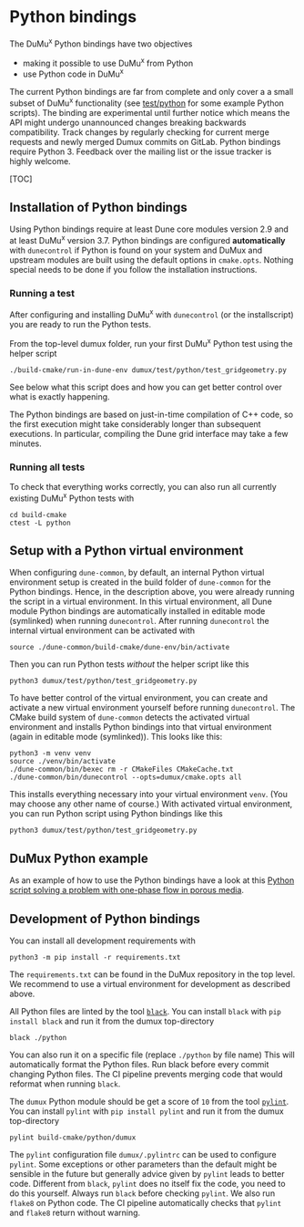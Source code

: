 # Python bindings

The DuMu<sup>x</sup> Python bindings have two objectives
* making it possible to use DuMu<sup>x</sup> from Python
* use Python code in DuMu<sup>x</sup>

The current Python bindings are far from complete and only cover a
a small subset of DuMu<sup>x</sup> functionality
(see [test/python](https://git.iws.uni-stuttgart.de/dumux-repositories/dumux/-/tree/master/test/python)
for some example Python scripts).
The binding are experimental until further notice which means
the API might undergo unannounced changes breaking backwards
compatibility. Track changes by regularly checking for current merge requests
and newly merged Dumux commits on GitLab. Python bindings require Python 3.
Feedback over the mailing list or the issue tracker is highly welcome.

[TOC]

## Installation of Python bindings

Using Python bindings require at least Dune core modules version 2.9
and at least DuMu<sup>x</sup> version 3.7. Python bindings are
configured **automatically** with `dunecontrol` if Python is found on your system
and DuMux and upstream modules are built using the default options in `cmake.opts`.
Nothing special needs to be done if you follow the installation instructions.

### Running a test

After configuring and installing DuMu<sup>x</sup> with `dunecontrol`
(or the installscript) you are ready to run the Python tests.

From the top-level dumux folder,
run your first DuMu<sup>x</sup> Python test using the helper script

```
./build-cmake/run-in-dune-env dumux/test/python/test_gridgeometry.py
```

See below what this script does and how you can get better control over
what is exactly happening.

The Python bindings are based on just-in-time compilation of C++ code,
so the first execution might take considerably longer than subsequent executions.
In particular, compiling the Dune grid interface may take a few minutes.

### Running all tests

To check that everything works correctly, you can
also run all currently existing DuMu<sup>x</sup> Python tests with
```
cd build-cmake
ctest -L python
```

## Setup with a Python virtual environment

When configuring `dune-common`, by default, an internal Python virtual environment setup is created
in the build folder of `dune-common` for the Python bindings. Hence, in the description above,
you were already running the script in a virtual environment. In this virtual environment,
all Dune module Python bindings are automatically installed
in editable mode (symlinked) when running `dunecontrol`.
After running `dunecontrol` the internal virtual environment can be
activated with

```
source ./dune-common/build-cmake/dune-env/bin/activate
```

Then you can run Python tests *without* the helper script like this

```
python3 dumux/test/python/test_gridgeometry.py
```

To have better control of the virtual environment, you can create and
activate a new virtual environment yourself before running `dunecontrol`.
The CMake build system of `dune-common` detects the activated virtual environment
and installs Python bindings into that virtual environment (again in editable mode (symlinked)).
This looks like this:

```
python3 -m venv venv
source ./venv/bin/activate
./dune-common/bin/bexec rm -r CMakeFiles CMakeCache.txt
./dune-common/bin/dunecontrol --opts=dumux/cmake.opts all
```

This installs everything necessary into your virtual environment `venv`.
(You may choose any other name of course.) With activated virtual
environment, you can run Python script using Python bindings like this

```
python3 dumux/test/python/test_gridgeometry.py
```

## DuMux Python example

As an example of how to use the Python bindings have a look at this
[Python script solving a problem with one-phase flow in porous media](https://git.iws.uni-stuttgart.de/dumux-repositories/dumux/-/tree/master/test/python/test_1p.py).

<!--DOXYGEN_ONLY @include test_1p.py-->


##  Development of Python bindings

You can install all development requirements with

```
python3 -m pip install -r requirements.txt
```

The `requirements.txt` can be found in the DuMux repository in the top level.
We recommend to use a virtual environment for development as described above.

All Python files are linted by the tool [`black`](https://pypi.org/project/black/).
You can install `black` with `pip install black` and run it from the dumux top-directory

```
black ./python
```

You can also run it on a specific file (replace `./python` by file name)
This will automatically format the Python files. Run black before every commit changing Python files.
The CI pipeline prevents merging code that would reformat when running `black`.

The `dumux` Python module should be get a score of `10` from
the tool [`pylint`](https://pypi.org/project/pylint/).
You can install `pylint` with `pip install pylint` and run it from the dumux top-directory

```
pylint build-cmake/python/dumux
```

The `pylint` configuration file `dumux/.pylintrc` can
be used to configure `pylint`. Some exceptions or other parameters than the default
might be sensible in the future but generally advice given by `pylint` leads to better code.
Different from `black`, `pylint` does no itself fix the code, you need to do this yourself.
Always run `black` before checking `pylint`.
We also run `flake8` on Python code. The CI pipeline automatically checks
that `pylint` and `flake8` return without warning.
